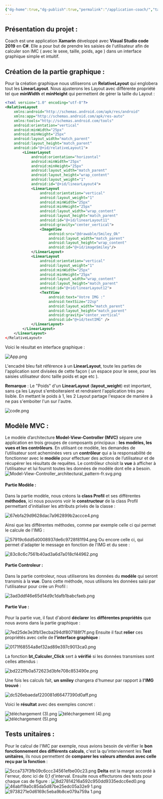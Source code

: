 ```yaml
---
{"dg-home":true,"dg-publish":true,"permalink":"/application-coach/","tags":["gardenEntry"],"dgPassFrontmatter":true}
---
```





## Présentation du projet : 

Coach est une application **Xamarin** développé avec **Visual Studio code 2019** en **C#**.
Elle a pour but de prendre les saisies de l'utilisateur afin de calculer son IMC ( avec le sexe, taille, poids, age ) dans un interface graphique simple et intuitif.


## Création de la partie graphique : 

Pour la création graphique nous utiliserons un **RelativeLayout** qui englobera tout les **LinearLayout**. Nous ajusterons les Layout avec différente propriété tel que **minWidth** et **minHeight** qui permettent de gérer la taille du Layout :  

``` xml
<?xml version="1.0" encoding="utf-8"?>
<RelativeLayout 
    xmlns:android="http://schemas.android.com/apk/res/android"
    xmlns:app="http://schemas.android.com/apk/res-auto"
    xmlns:tools="http://schemas.android.com/tools"
    android:orientation="vertical"
    android:minWidth="25px"
    android:minHeight="25px"
    android:layout_width="match_parent"
    android:layout_height="match_parent"
    android:id="@+id/relativeLayout1">
        <LinearLayout
            android:orientation="horizontal"
            android:minWidth="25px"
            android:minHeight="25px"
            android:layout_width="match_parent"
            android:layout_height="wrap_content"
            android:layout_weight="1"
            android:id="@+id/linearLayout4">
            <LinearLayout
                android:orientation="vertical"
                android:layout_weight="1"
                android:minWidth="25px"
                android:minHeight="25px"
                android:layout_width="wrap_content"
                android:layout_height="match_parent"
                android:id="@+id/linearLayout11"
                android:gravity="center_vertical">
                <ImageView
                    android:src="@drawable/Smiley_Ok"
                    android:layout_width="match_parent"
                    android:layout_height="wrap_content"
                    android:id="@+id/imageSmiley"/>
            </LinearLayout>
            <LinearLayout
                android:orientation="vertical"
                android:layout_weight="1"
                android:minWidth="25px"
                android:minHeight="25px"
                android:layout_width="wrap_content"
                android:layout_height="match_parent"
                android:id="@+id/linearLayout12">
                <TextView
                    android:text="Votre IMG :"
                    android:textSize="22sp"
                    android:layout_width="match_parent"
                    android:layout_height="match_parent"
                    android:gravity="center_vertical"
                    android:id="@+id/textIMG" />
            </LinearLayout>
        </LinearLayout>
    </LinearLayout>
</RelativeLayout>
```

Voici le résultat en interface graphique :

![App.png](/img/user/App.png)

L'encadré bleu fait référence à un **LinearLayout**, toute les parties de l'application sont divisées de cette façon ( un espace pour le sexe, pour les saisies utilisateur donc taille poids et age etc ).

**Remarque** : Le "Poids" d'un **LinearLayout** (**layout_weight**) est important, sans ça les Layout s'emboiteraient et rendraient l'application très peu lisible. En mettant le poids à 1, les 2 Layout partage l'espace de manière à ne pas s'emboiter l'un sur l'autre.

![code.png](/img/user/code.png)
## Modèle MVC : 

Le modèle d’architecture **Model-View-Controller (MVC)** sépare une application en trois groupes de composants principaux : **les modèles, les vues et les contrôleurs**. En utilisant ce modèle, les demandes de l’utilisateur sont acheminées vers un **contrôleur** qui a la responsabilité de fonctionner avec le **modèle** pour effectuer des actions de l’utilisateur et de récupérer les résultats de requêtes. Le contrôleur choisit la **vue** à afficher à l’utilisateur et lui fournit toutes les données de modèle dont elle a besoin.
![Model-View-Controller_architectural_pattern-fr.svg.png](/img/user/Model-View-Controller_architectural_pattern-fr.svg.png)
#### **Partie Modèle** :

Dans la partie modèle, nous créons la **class Profil** et ses différentes **méthodes**, ici nous pouvons voir le **constructeur** de la class Profil permettant d'initialiser les attributs privés de la classe : 

![67ebfa29d9628dac7a962899b2accce4.png](/img/user/67ebfa29d9628dac7a962899b2accce4.png)

Ainsi que les différentes méthodes, comme par exemple celle ci qui permet le calcule de l'IMG :

![57919c6dd5d0008937de6c9728f81f94.png](/img/user/57919c6dd5d0008937de6c9728f81f94.png)
Ou encore celle ci, qui permet d'adapter le message en fonction de l'IMG et du sexe :  

![83c8c6c7561b40ad3a6d7a018cf44962.png](/img/user/83c8c6c7561b40ad3a6d7a018cf44962.png)
#### **Partie Controleur** :

Dans la partie controleur, nous utiliserons les données du **modèle** qui seront transmis à la **vue**. Dans cette méthode, nous utilisons les données saisi par l'utilisateur pour crée un Profil :

![3ad3ddf46e65d14d9c1dafb1babcfaeb.png](/img/user/3ad3ddf46e65d14d9c1dafb1babcfaeb.png)

#### **Partie Vue** :

Pour la partie vue, il faut d'abord **déclarer** les **différentes propriétés** que nous avons dans la partie graphique : 

![7ed25de3e3fb13ecba294df807188f7f.png](/img/user/7ed25de3e3fb13ecba294df807188f7f.png)
Ensuite il faut **relier** ces propriétés avec celle de **l'interface graphique** : 

![0171f68554a8ef32ad89e397c9013ca0.png](/img/user/0171f68554a8ef32ad89e397c9013ca0.png)

La fonction **bt_Calculer_Click** sert à **vérifié** si les données transmises sont celles attendus : 

![bd222ffb0a572623d3bfe708c853490e.png](/img/user/bd222ffb0a572623d3bfe708c853490e.png)

Une fois les calculs fait, **un smiley** changera d'humeur par rapport à **l'IMG trouvé** : 

![dc526ebaedaf220081d66477390d0aff.png](/img/user/dc526ebaedaf220081d66477390d0aff.png)

Voici le **résultat** avec des exemples concret : 

![téléchargement (3).png](/img/user/t%C3%A9l%C3%A9chargement%20(3).png)
![téléchargement (4).png](/img/user/t%C3%A9l%C3%A9chargement%20(4).png)
![téléchargement (5).png](/img/user/t%C3%A9l%C3%A9chargement%20(5).png)


## Tests unitaires : 

Pour le calcul de l'IMC par exemple, nous avions besoin de vérifier le **bon fonctionnement des différents calculs**, c'est la qu'interviennent les **Test unitaires**, ils nous permettent de **comparer les valeurs attendus avec celle reçu par la fonction**  : 

![5cca737f3fb09c6ccc34561efbe00c23.png](/img/user/5cca737f3fb09c6ccc34561efbe00c23.png)
**Delta** est la marge accordé à l'erreur, donc ici de 0,1 d'interval.
Ensuite nous effecturons des tests pour chaque cas de figure : 
![8d27814216a592c950dd9335edcc6ed0.png](/img/user/8d27814216a592c950dd9335edcc6ed0.png)![46abf19a0c85da5d87be25edc05a32e9 1.png](/img/user/46abf19a0c85da5d87be25edc05a32e9%201.png)
![9738271e0d6169c5eba9b8ce079a759a 1.png](/img/user/9738271e0d6169c5eba9b8ce079a759a%201.png)